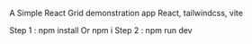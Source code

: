 A Simple React Grid demonstration app 
React, tailwindcss, vite

Step 1 : npm install Or npm i
Step 2 : npm run dev

